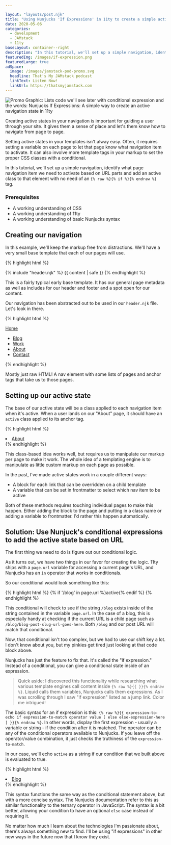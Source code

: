 ```yaml
---

layout: "layouts/post.njk"
title: "Using Nunjucks 'If Expressions' in 11ty to create a simple active navigation state"
date: 2020-05-06
categories:
  - development
  - JAMstack
  - 11ty
baseLayout: container--right
description: "In this tutorial, we'll set up a simple navigation, identify what page navigation item we need to activate based on URL parts and add an active class to that element with no need of an if tag"
featuredImg: /images/if-expression.png
featuredLarge: true
adSpace: 
  image: /images/jamstack-pod-promo.svg
  headline: That's My JAMstack podcast
  linkText: Listen Now!
  linkUrl: https://thatsmyjamstack.com
---
```




![Promo Graphic: Lists code we'll see later with conditional expression and the words: Nunjucks If Expressions: A simple way to create an active navigation state in 11ty](/images/if-expression.png)

Creating active states in your navigation is important for guiding a user through your site. It gives them a sense of place and let's them know how to navigate from page to page.

Setting active states in your templates isn't alway easy. Often, it requires setting a variable on each page to let that page know what navigation item to activate. It can also involve more template tags in your markup to set the proper CSS classes with a conditional.

In this tutorial, we'll set up a simple navigation, identify what page navigation item we need to activate based on URL parts and add an active class to that element with no need of an `{% raw %}{% if %}{% endraw %}` tag.

### Prerequisites

* A working understanding of CSS
* A working understanding of 11ty
* A working understanding of basic Nunjucks syntax

## Creating our navigation

In this example, we'll keep the markup free from distractions. We'll have a very small base template that each of our pages will use.

{% highlight html %}
<!DOCTYPE html>
<html lang="en">
<head>
    <meta charset="UTF-8">
    <meta name="viewport" content="width=device-width, initial-scale=1.0">
    <title>{{ title }}</title>
</head>
<body>
    {% include "header.njk" %}
    {{ content | safe }}
</body>
</html>
{% endhighlight %}

This is a fairly typical early base template. It has our general page metadata as well as includes for our header and footer and a spot open for our content.

Our navigation has been abstracted out to be used in our `header.njk` file. Let's look in there.

{% highlight html %}
<nav>
    <a href="/">Home</a>
    <ul class="nav-items">       
        <li><a class="nav__item" href="/blog">Blog</a></li>
        <li><a class="nav__item" href="/work-with-bryan">Work</a></li>
        <li><a class="nav__item" href="/about">About</a></li>
        <li><a class="nav__item" href="/contact">Contact</a></li>
    </ul>
</nav>
{% endhighlight %}

Mostly just raw HTML! A nav element with some lists of pages and anchor tags that take us to those pages.

## Setting up our active state

The base of our active state will be a class applied to each navigation item when it's active. When a user lands on our "About" page, it should have an `active` class applied to its anchor tag.

{% highlight html %}
  <li><a class="nav__item active" href="/about">About</a></li>
{% endhighlight %}

This class-based idea works well, but requires us to manipulate our markup per page to make it work. The whole idea of a templating engine is to manipulate as little custom markup on each page as possible.

In the past, I've made active states work in a couple different ways:

* A block for each link that can be overridden on a child template
* A variable that can be set in frontmatter to select which nav item to be active

Both of these methods requires touching individual pages to make this happen. Either adding the block to the page and putting in a class name or adding a variable to frontmatter. I'd rather this happen automatically.

## Solution: Use Nunjuck's conditional expressions to add the active state based on URL

The first thing we need to do is figure out our conditional logic.

As it turns out, we have two things in our favor for creating the logic. 11ty ships with a `page.url` variable for accessing a current page's URL, and Nunjucks has an `in` operator that works in conditionals.

So our conditional would look something like this:

{% highlight html %}
{% if '/blog' in page.url %}active{% endif %}
{% endhighlight %}

This conditional will check to see if the string `/blog` exists inside of the string contained in the variable `page.url`. In the case of a blog, this is especially handy at checking if the current URL is a child page such as `/blog/blog-post-slug-url-goes-here`. Both `/blog` and our post URL will match that conditional.

Now, that conditional isn't too complex, but we had to use our shift key a lot. I don't know about you, but my pinkies get tired just looking at that code block above.

Nunjucks has just the feature to fix that. It's called the "if expression." Instead of a conditional, you can give a conditional state inside of an expression.

> Quick aside: I discovered this functionality while researching what various template engines call content inside `{% raw %}{{ }}{% endraw %}`. Liquid calls them variables, Nunjucks calls them expressions. As I was scrolling through I saw "if expression" listed as a jump link. Color me intrigued!

The basic syntax for an if expression is this: `{% raw %}{{ expression-to-echo if expression-to-match operator value [ else else-expression-here ] }}{% endraw %}`. In other words, display the first expression - usually a variable or string - if the condition after it is matched. The operator can be any of the conditional operators available to Nunjucks. If you leave off the operator/value combination, it just checks the truthiness of the `expression-to-match`. 

In our case, we'll echo `active` as a string if our condition that we built above is evaluated to true.

{% highlight html %}
<li><a class="nav__item {{ 'active' if '/blog' in page.url }}" href="/blog">Blog</a></li>  
{% endhighlight %}

This syntax functions the same way as the conditional statement above, but with a more concise syntax. The Nunjucks documentation refer to this as similar functionality to the ternary operator in JavaScript. The syntax is a bit better, allowing your condition to have an optional `else` case instead of requiring it.

No matter how much I learn about the technologies I'm passionate about, there's always something new to find. I'll be using "if expressions" in other new ways in the future now that I know they exist.